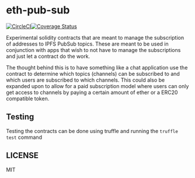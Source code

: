 # eth-pub-sub

[![CircleCI](https://circleci.com/gh/halonproject/eth-pub-sub/tree/master.svg?style=svg)](https://circleci.com/gh/HalonProject/eth-pub-sub/tree/master)[![Coverage Status](https://coveralls.io/repos/github/halonproject/eth-pub-sub/badge.svg?branch=master)](https://coveralls.io/github/halonproject/eth-pub-sub?branch=master)

Experimental solidity contracts that are meant to manage the subscription of addresses
to IPFS PubSub topics. These are meant to be used in conjunction with apps that wish
to not have to manage the subscriptions and just let a contract do the work.

The thought behind this is to have something like a chat application use the contract
to determine which topics (channels) can be subscribed to and which users are subscribed to which
channels. This could also be expanded upon to allow for a paid subscription model
where users can only get access to channels by paying a certain amount of ether
or a ERC20 compatible token.

## Testing

Testing the contracts can be done using truffle and running the `truffle test` command

## LICENSE

MIT
